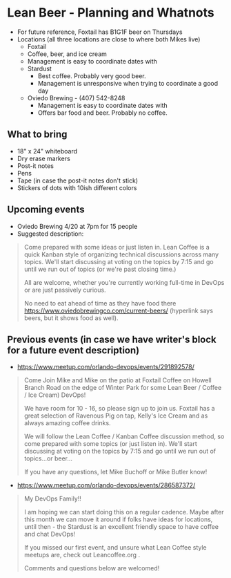 # Lean Beer - Planning and Whatnots
- For future reference, Foxtail has B1G1F beer on Thursdays
- Locations (all three locations are close to where both Mikes live)
  -  Foxtail
    - Coffee, beer, and ice cream
    - Management is easy to coordinate dates with
  - Stardust
    - Best coffee. Probably very good beer.
    - Management is unresponsive when trying to coordinate a good day
  - Oviedo Brewing - (407) 542-8248
    - Management is easy to coordinate dates with
    - Offers bar food and beer. Probably no coffee.

## What to bring
- 18" x 24" whiteboard
- Dry erase markers
- Post-it notes
- Pens
- Tape (in case the post-it notes don't stick)
- Stickers of dots with 10ish different colors

## Upcoming events
- Oviedo Brewing 4/20 at 7pm for 15 people
- Suggested description:
> Come prepared with some ideas or just listen in. Lean Coffee is a quick Kanban style of organizing technical discussions across many topics. We'll start discussing at voting on the topics by 7:15 and go until we run out of topics (or we're past closing time.)
> 
> All are welcome, whether you're currently working full-time in DevOps or are just passively curious.
> 
> No need to eat ahead of time as they have food there https://www.oviedobrewingco.com/current-beers/ (hyperlink says beers, but it shows food as well).

## Previous events (in case we have writer's block for a future event description)
- https://www.meetup.com/orlando-devops/events/291892578/
> Come Join Mike and Mike on the patio at Foxtail Coffee on Howell Branch Road on the edge of Winter Park for some Lean Beer / Coffee / Ice Cream) DevOps!
> 
> We have room for 10 - 16, so please sign up to join us. Foxtail has a great selection of Ravenous Pig on tap, Kelly's Ice Cream and as always amazing coffee drinks.
> 
> We will follow the Lean Coffee / Kanban Coffee discussion method, so come prepared with some topics (or just listen in). We'll start discussing at voting on the topics by 7:15 and go until we run out of topics...or beer...
> 
> If you have any questions, let Mike Buchoff or Mike Butler know!
- https://www.meetup.com/orlando-devops/events/286587372/
> My DevOps Family!!
> 
> I am hoping we can start doing this on a regular cadence. Maybe after this month we can move it around if folks have ideas for locations, until then - the Stardust is an excellent friendly space to have coffee and chat DevOps!
> 
> If you missed our first event, and unsure what Lean Coffee style meetups are, check out Leancoffee.org .
> 
> Comments and questions below are welcomed!